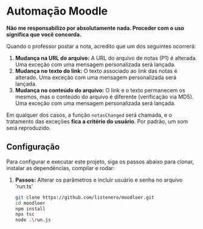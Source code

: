 # Automação Moodle

**Não me responsabilizo por absolutamente nada. Proceder com o uso significa que você concorda.**

Quando o professor postar a nota, acredito que um dos seguintes ocorrerá:

1. **Mudança na URL do arquivo:** A URL do arquivo de notas (P1) é alterada. Uma exceção com uma mensagem personalizada será lançada.  
2. **Mudança no texto do link:** O texto associado ao link das notas é alterado. Uma exceção com uma mensagem personalizada será lançada.  
3. **Mudança no conteúdo do arquivo:** O link e o texto permanecem os mesmos, mas o conteúdo do arquivo é diferente (verificação via MD5). Uma exceção com uma mensagem personalizada será lançada.  
  

Em qualquer dos casos, a função `notasChanged` será chamada, e o tratamento das exceções **fica a critério do usuário**.
Por padrão, um som será reproduzido.  

  
## Configuração  

Para configurar e executar este projeto, siga os passos abaixo para clonar, instalar as dependências, compilar e rodar:

1. **Passos:**
    Alterar os parâmetros e incluir usuário e senha no arquivo 'run.ts'
   ```bash
   git clone https://github.com/listenero/moodloer.git
   cd moodloer
   npm install
   npx tsc
   node .\run.js
